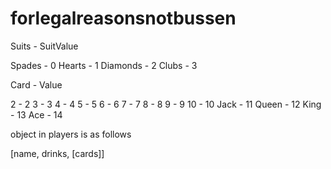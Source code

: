 # forlegalreasonsnotbussen
 
Suits - SuitValue

Spades      -    0
Hearts      -    1
Diamonds    -    2
Clubs       -    3

Card - Value

2       -     2 
3       -     3
4       -     4
5       -     5
6       -     6
7       -     7
8       -     8
9       -     9
10      -    10
Jack    -    11
Queen   -    12
King    -    13
Ace     -    14

object in players is as follows

[name, drinks, [cards]]
